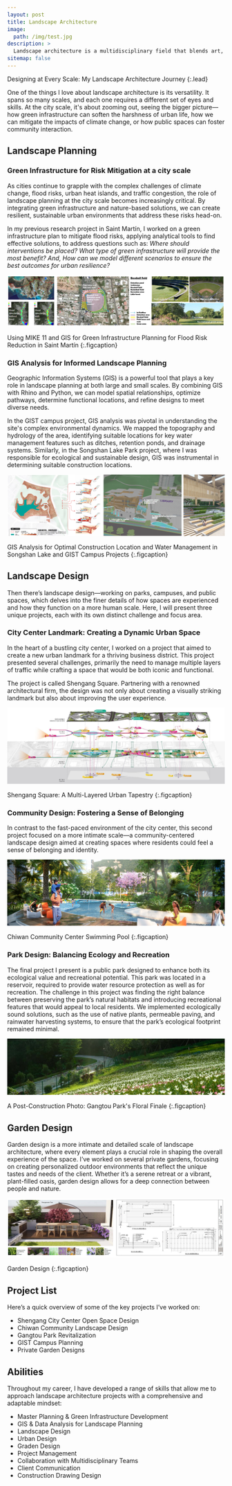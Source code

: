 ```yaml
---
layout: post
title: Landscape Architecture
image: 
  path: /img/test.jpg
description: >
  Landscape architecture is a multidisciplinary field that blends art, science, and technology to shape the outdoor environment. My experience spans different scales and types of projects, from large city landscapes to intimate garden designs. Below, I’ll dive into some key aspects of my work, highlighting notable projects and insights from various levels of landscape architecture.
sitemap: false
---
```


Designing at Every Scale: My Landscape Architecture Journey
{:.lead}

One of the things I love about landscape architecture is its versatility. It spans so many scales, and each one requires a different set of eyes and skills. At the city scale, it's about zooming out, seeing the bigger picture—how green infrastructure can soften the harshness of urban life, how we can mitigate the impacts of climate change, or how public spaces can foster community interaction.

## Landscape Planning
### Green Infrastructure for Risk Mitigation at a city scale
As cities continue to grapple with the complex challenges of climate change, flood risks, urban heat islands, and traffic congestion, the role of landscape planning at the city scale becomes increasingly critical. By integrating green infrastructure and nature-based solutions, we can create resilient, sustainable urban environments that address these risks head-on.

In my previous research project in Saint Martín, I worked on a green infrastructure plan to mitigate flood risks, applying analytical tools to find effective solutions, to address questions such as: _Where should interventions be placed? What type of green infrastructure will provide the most benefit? And, How can we model different scenarios to ensure the best outcomes for urban resilience?_

![Project1](/img/project1.png)

Using MIKE 11 and GIS for Green Infrastructure Planning for Flood Risk Reduction in Saint Martín
{:.figcaption}

### GIS Analysis for Informed Landscape Planning
Geographic Information Systems (GIS) is a powerful tool that plays a key role in landscape planning at both large and small scales. By combining GIS with Rhino and Python, we can model spatial relationships, optimize pathways, determine functional locations, and refine designs to meet diverse needs.

In the GIST campus project, GIS analysis was pivotal in understanding the site's complex environmental dynamics. We mapped the topography and hydrology of the area, identifying suitable locations for key water management features such as ditches, retention ponds, and drainage systems. Similarly, in the Songshan Lake Park project, where I was responsible for ecological and sustainable design, GIS was instrumental in determining suitable construction locations. 

![Project2-3](/img/project2-3.png)

GIS Analysis for Optimal Construction Location and Water Management in Songshan Lake and GIST Campus Projects
{:.figcaption}

## Landscape Design
Then there’s landscape design—working on parks, campuses, and public spaces, which delves into the finer details of how spaces are experienced and how they function on a more human scale. Here, I will present three unique projects, each with its own distinct challenge and focus area.

### City Center Landmark: Creating a Dynamic Urban Space
In the heart of a bustling city center, I worked on a project that aimed to create a new urban landmark for a thriving business district. This project presented several challenges, primarily the need to manage multiple layers of traffic while crafting a space that would be both iconic and functional.

The project is called Shengang Square. Partnering with a renowned architectural firm, the design was not only about creating a visually striking landmark but also about improving the user experience.

![Project3](/img/project3.jpg)

Shengang Square: A Multi-Layered Urban Tapestry
{:.figcaption}

### Community Design: Fostering a Sense of Belonging
In contrast to the fast-paced environment of the city center, this second project focused on a more intimate scale—a community-centered landscape design aimed at creating spaces where residents could feel a sense of belonging and identity.

![Project4](/img/project4.png)

Chiwan Community Center Swimming Pool
{:.figcaption}

### Park Design: Balancing Ecology and Recreation
The final project I present is a public park designed to enhance both its ecological value and recreational potential. This park was located in a reservoir, required to provide water resource protection as well as for recreation. The challenge in this project was finding the right balance between preserving the park’s natural habitats and introducing recreational features that would appeal to local residents. We implemented ecologically sound solutions, such as the use of native plants, permeable paving, and rainwater harvesting systems, to ensure that the park’s ecological footprint remained minimal.

![Project5](/img/project5.png)

A Post-Construction Photo: Gangtou Park's Floral Finale
{:.figcaption}

## Garden Design
Garden design is a more intimate and detailed scale of landscape architecture, where every element plays a crucial role in shaping the overall experience of the space. I’ve worked on several private gardens, focusing on creating personalized outdoor environments that reflect the unique tastes and needs of the client. Whether it’s a serene retreat or a vibrant, plant-filled oasis, garden design allows for a deep connection between people and nature.

![Project6](/img/project6.png)

Garden Design
{:.figcaption}

## Project List
Here’s a quick overview of some of the key projects I’ve worked on:

* Shengang City Center Open Space Design
* Chiwan Community Landscape Design
* Gangtou Park Revitalization
* GIST Campus Planning
* Private Garden Designs

## Abilities
Throughout my career, I have developed a range of skills that allow me to approach landscape architecture projects with a comprehensive and adaptable mindset:

* Master Planning & Green Infrastructure Development
* GIS & Data Analysis for Landscape Planning
* Landscape Design
* Urban Design
* Graden Design
* Project Management
* Collaboration with Multidisciplinary Teams
* Client Communication
* Construction Drawing Design
